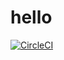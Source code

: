 # hello
[![CircleCI](https://dl.circleci.com/status-badge/img/gh/tltang/hello/tree/main.svg?style=svg)](https://dl.circleci.com/status-badge/redirect/gh/tltang/hello/tree/main)